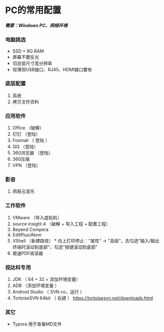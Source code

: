 # PC的常用配置
##### 需要：Windows PC、网络环境

### 电脑挑选
* SSD + 8G RAM
* 屏幕不要反光
* 切忌低尺寸高分辨率
* 轻薄但USB接口、RJ45、HDMI接口要有

### 底层配置
  1. 系统
  2. 拷贝文件资料

### 应用软件
  1. Office （破解）
  2. 钉钉 （登陆）
  3. Foxmail （ 登陆 ）
  4. QQ （登陆）
  5. 360浏览器 （登陆）
  6. 360压缩
  7. VPN （登陆）

### 影音
  1. 网易云音乐

### 工作软件   
  1. VMware （导入虚拟机）
  2. source insight 4 （破解 + 导入工程 + 配置工程）
  3. Beyend Compera
  4. EditPlus/Atom
  5. XShell （新建路径）
    * 向上打印停止："属性" -> "高级"，去勾选"输入/输出终端时滚动到底部"，勾选"按键滚动到底部"
  6. 极速PDF阅读器

### 视达科专用
  1. JDK （ 64 + 32 + 添加环境变量）
  2. ADB  （添加环境变量 ）
  3. Android Studio （ SVN co，运行 ）
  4. TortoiseSVN 64bit （ 右键 ）	https://tortoisesvn.net/downloads.html
### 其它
* Typora 用于查看MD文件
